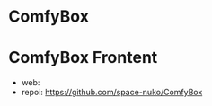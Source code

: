 ComfyBox
========================

# ComfyBox Frontent

* web: 
* repoi: https://github.com/space-nuko/ComfyBox


